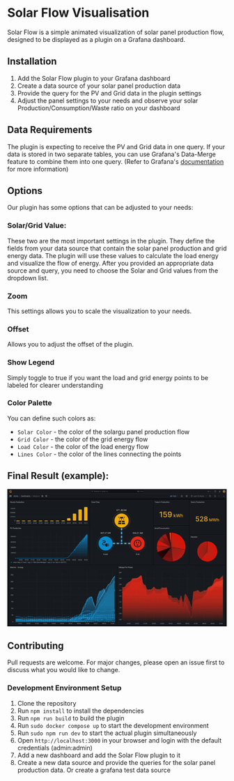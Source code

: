 # Solar Flow Visualisation

Solar Flow is a simple animated visualization of solar panel production flow, designed to be displayed as a plugin on a
Grafana dashboard.

## Installation

1. Add the Solar Flow plugin to your Grafana dashboard
2. Create a data source of your solar panel production data
3. Provide the query for the PV and Grid data in the plugin settings
4. Adjust the panel settings to your needs and observe your solar Production/Consumption/Waste ratio on your dashboard

## Data Requirements

The plugin is expecting to receive the PV and Grid data in one query. If your data is stored in two separate tables, you can use Grafana's Data-Merge feature to combine them into one query. (Refer to Grafana's [documentation](https://grafana.com/docs/grafana/latest/panels-visualizations/query-transform-data/transform-data/#transform-data) for more information)

## Options

Our plugin has some options that can be adjusted to your needs:

### Solar/Grid Value:
These two are the most important settings in the plugin. They define the fields from your data source that contain the solar
panel production and grid energy data. The plugin will use these values to calculate the load energy and visualize the flow of energy.
After you provided an appropriate data source and query, you need to choose the Solar and Grid values from the dropdown list.

### Zoom
This settings allows you to scale the visualization to your needs.

### Offset
Allows you to adjust the offset of the plugin.

### Show Legend
Simply toggle to true if you want the load and grid energy points to be labeled for clearer understanding

### Color Palette
You can define such colors as:
- `Solar Color` - the color of the solargu panel production flow
- `Grid Color` - the color of the grid energy flow
- `Load Color` - the color of the load energy flow
- `Lines Color` - the color of the lines connecting the points

## Final Result (example):

![example.gif](example.gif)

## Contributing

Pull requests are welcome. For major changes, please open an issue first to discuss what you would like to change.

### Development Environment Setup

1. Clone the repository
2. Run `npm install` to install the dependencies
3. Run `npm run build` to build the plugin
4. Run `sudo docker compose up` to start the development environment
5. Run `sudo npm run dev` to start the actual plugin simultaneously
6. Open `http://localhost:3000` in your browser and login with the default credentials (admin:admin)
7. Add a new dashboard and add the Solar Flow plugin to it
8. Create a new data source and provide the queries for the solar panel production data. Or create a grafana test data source
